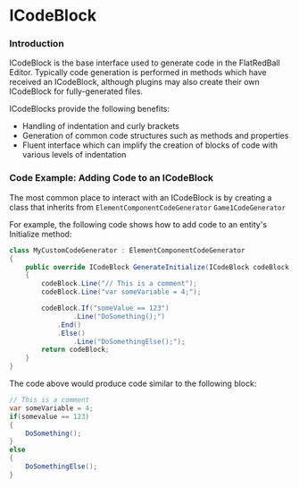 # ICodeBlock

### Introduction

ICodeBlock is the base interface used to generate code in the FlatRedBall Editor. Typically code generation is performed in methods which have received an ICodeBlock, although plugins may also create their own ICodeBlock for fully-generated files.

ICodeBlocks provide the following benefits:

* Handling of indentation and curly brackets
* Generation of common code structures such as methods and properties
* Fluent interface which can implify the creation of blocks of code with various levels of indentation

### Code Example: Adding Code to an ICodeBlock

The most common place to interact with an ICodeBlock is by creating a class that inherits from `ElementComponentCodeGenerator` `Game1CodeGenerator`

For example, the following code shows how to add code to an entity's Initialize method:

```csharp
class MyCustomCodeGenerator : ElementComponentCodeGenerator
{
    public override ICodeBlock GenerateInitialize(ICodeBlock codeBlock, IElement element)
    {
        codeBlock.Line("// This is a comment");
        codeBlock.Line("var someVariable = 4;");

        codeBlock.If("someValue == 123")
                .Line("DoSomething();")
            .End()
            .Else()
                .Line("DoSomethingElse();");
        return codeBlock;
    }
}
```

The code above would produce code similar to the following block:

```csharp
// This is a comment
var someVariable = 4;
if(somevalue == 123)
{
    DoSomething();
}
else
{
    DoSomethingElse();
}
```
